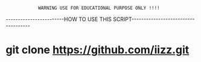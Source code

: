                 WARNING USE FOR EDUCATIONAL PURPOSE ONLY !!!!


------------------------HOW TO USE THIS SCRIPT------------------------------------

# git clone https://github.com/iizz.git
